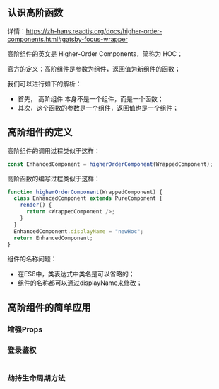 ## 认识高阶函数

详情：https://zh-hans.reactjs.org/docs/higher-order-components.html#gatsby-focus-wrapper

高阶组件的英文是 Higher-Order Components，简称为 HOC；

官方的定义：高阶组件是参数为组件，返回值为新组件的函数；

我们可以进行如下的解析：

- 首先， 高阶组件 本身不是一个组件，而是一个函数；
- 其次，这个函数的参数是一个组件，返回值也是一个组件；

## 高阶组件的定义

高阶组件的调用过程类似于这样：

```js
const EnhancedComponent = higherOrderComponent(WrappedComponent);
```

高阶函数的编写过程类似于这样：

```js
function higherOrderComponent(WrappedComponent) {
  class EnhancedComponent extends PureComponent {
    render() {
      return <WrappedComponent />;
    }
  }
  EnhancedComponent.displayName = "newHoc";
  return EnhancedComponent;
}
```

组件的名称问题：
- 在ES6中，类表达式中类名是可以省略的；
- 组件的名称都可以通过displayName来修改；

## 高阶组件的简单应用

### 增强Props

### 登录鉴权

```js

```

### 劫持生命周期方法

